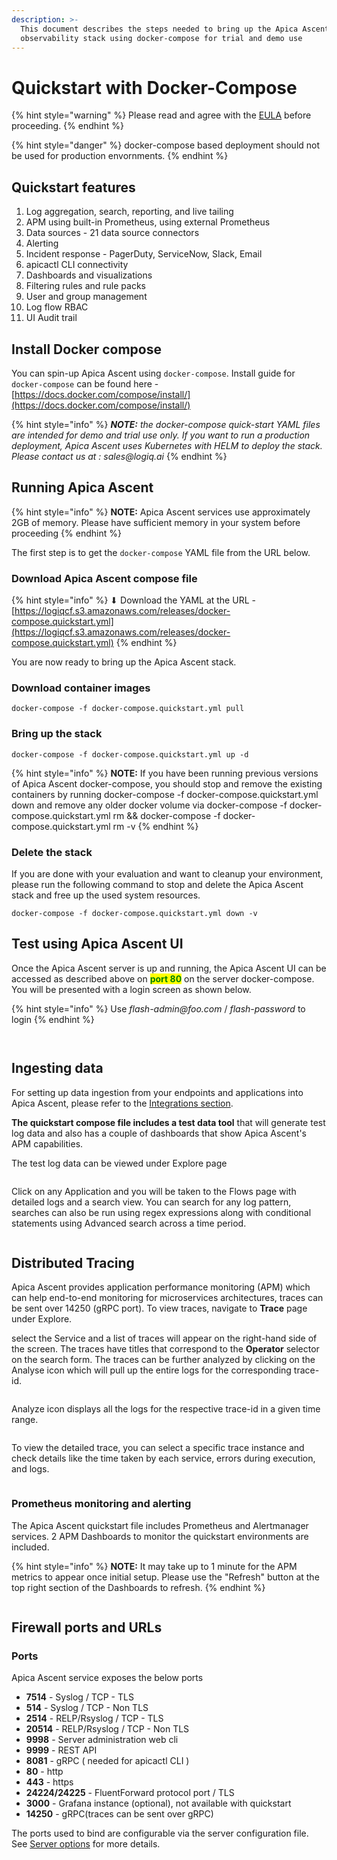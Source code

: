 ```yaml
---
description: >-
  This document describes the steps needed to bring up the Apica Ascent
  observability stack using docker-compose for trial and demo use
---
```


# Quickstart with Docker-Compose

{% hint style="warning" %}
Please read and agree with the [EULA](https://docs.logiq.ai/eula/eula) before proceeding.
{% endhint %}

{% hint style="danger" %}
docker-compose based deployment should not be used for production envornments.&#x20;
{% endhint %}

## Quickstart features

1. Log aggregation, search, reporting, and live tailing
2. APM using built-in Prometheus, using external Prometheus
3. Data sources - 21 data source connectors
4. Alerting
5. Incident response - PagerDuty, ServiceNow, Slack, Email
6. apicactl CLI connectivity
7. Dashboards and visualizations
8. Filtering rules and rule packs
9. User and group management
10. Log flow RBAC
11. UI Audit trail

## Install Docker compose

You can spin-up Apica Ascent using `docker-compose`. Install guide for `docker-compose` can be found here - [https://docs.docker.com/compose/install/](https://docs.docker.com/compose/install/)

{% hint style="info" %}
_**NOTE:** the docker-compose quick-start YAML files are intended for demo and trial use only. If you want to run a production deployment, Apica Ascent uses Kubernetes with HELM to deploy the stack. Please contact us at : sales@logiq.ai_
{% endhint %}

## Running Apica Ascent

{% hint style="info" %}
**NOTE:** Apica Ascent services use approximately 2GB of memory. Please have sufficient memory in your system before proceeding
{% endhint %}

The first step is to get the `docker-compose` YAML file from the URL below.

### Download Apica Ascent compose file

{% hint style="info" %}
⬇ Download the YAML at the URL - [https://logiqcf.s3.amazonaws.com/releases/docker-compose.quickstart.yml](https://logiqcf.s3.amazonaws.com/releases/docker-compose.quickstart.yml)
{% endhint %}

You are now ready to bring up the Apica Ascent stack.

### Download container images

```
docker-compose -f docker-compose.quickstart.yml pull
```

### Bring up the stack

```
docker-compose -f docker-compose.quickstart.yml up -d
```

{% hint style="info" %}
**NOTE:** If you have been running previous versions of Apica Ascent docker-compose, you should stop and remove the existing containers by running docker-compose -f docker-compose.quickstart.yml down and remove any older docker volume via docker-compose -f docker-compose.quickstart.yml rm && docker-compose -f docker-compose.quickstart.yml rm -v
{% endhint %}

### Delete the stack

If you are done with your evaluation and want to cleanup your environment, please run the following command to stop and delete the Apica Ascent stack and free up the used system resources.

```
docker-compose -f docker-compose.quickstart.yml down -v
```

## Test using Apica Ascent UI

Once the Apica Ascent server is up and running, the Apica Ascent UI can be accessed as described above on <mark style="color:green;">**port 80**</mark> on the server docker-compose. You will be presented with a login screen as shown below.

{% hint style="info" %}
Use _flash-admin@foo.com_ / _flash-password_ to login
{% endhint %}

<figure><img src="../../.gitbook/assets/Screen Shot 2024-02-14 at 10.55.14 AM.png" alt=""><figcaption></figcaption></figure>

<figure><img src="../../.gitbook/assets/Screen Shot 2024-02-14 at 10.58.05 AM.png" alt=""><figcaption></figcaption></figure>

## Ingesting data

For setting up data ingestion from your endpoints and applications into Apica Ascent, please refer to the [Integrations section](../../data-sources/overview/).

**The quickstart compose file includes a test data tool** that will generate test log data and also has a couple of dashboards that show Apica Ascent's APM capabilities.

The test log data can be viewed under Explore page

<figure><img src="../../.gitbook/assets/Screen Shot 2024-02-14 at 10.58.05 AM.png" alt=""><figcaption></figcaption></figure>

Click on any Application and you will be taken to the Flows page with detailed logs and a search view. You can search for any log pattern, searches can also be run using regex expressions along with conditional statements using Advanced search across a time period.

<figure><img src="../../.gitbook/assets/Screen Shot 2024-02-14 at 11.00.00 AM.png" alt=""><figcaption></figcaption></figure>

## Distributed Tracing

Apica Ascent provides application performance monitoring (APM) which can help end-to-end monitoring for microservices architectures, traces can be sent over 14250 (gRPC port). To view traces, navigate to **Trace** page under Explore.

select the Service and a list of traces will appear on the right-hand side of the screen. The traces have titles that correspond to the **Operator** selector on the search form. The traces can be further analyzed by clicking on the Analyse icon which will pull up the entire logs for the corresponding trace-id.

<figure><img src="../../.gitbook/assets/Screen Shot 2024-02-14 at 11.01.51 AM.png" alt=""><figcaption></figcaption></figure>

Analyze icon displays all the logs for the respective trace-id in a given time range.

<figure><img src="../../.gitbook/assets/Screen Shot 2024-02-14 at 11.06.42 AM.png" alt=""><figcaption></figcaption></figure>

To view the detailed trace, you can select a specific trace instance and check details like the time taken by each service, errors during execution, and logs.

<figure><img src="../../.gitbook/assets/Screen Shot 2024-02-14 at 11.02.34 AM.png" alt=""><figcaption></figcaption></figure>

### Prometheus monitoring and alerting

The Apica Ascent quickstart file includes Prometheus and Alertmanager services. 2 APM Dashboards to monitor the quickstart environments are included.

{% hint style="info" %}
**NOTE:** It may take up to 1 minute for the APM metrics to appear once initial setup. Please use the "Refresh" button at the top right section of the Dashboards to refresh.
{% endhint %}

<figure><img src="../../.gitbook/assets/Screen Shot 2024-02-14 at 11.13.58 AM.png" alt=""><figcaption></figcaption></figure>

## Firewall ports and URLs

### Ports

Apica Ascent service exposes the below ports

* **7514** - Syslog / TCP - TLS
* **514** - Syslog / TCP - Non TLS
* **2514** - RELP/Rsyslog / TCP - TLS
* **20514** - RELP/Rsyslog / TCP - Non TLS
* **9998** - Server administration web cli
* **9999** - REST API
* **8081** - gRPC ( needed for apicactl CLI )
* **80** - http
* **443** - https
* **24224/24225** - FluentForward protocol port / TLS
* **3000** - Grafana instance (optional), not available with quickstart
* **14250** - gRPC(traces can be sent over gRPC)

The ports used to bind are configurable via the server configuration file. See [Server options](../../deploying-logiq/broken-reference/) for more details.
